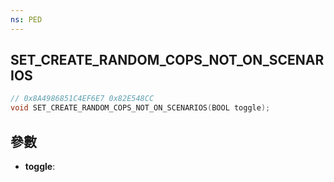 ```yaml
---
ns: PED
---
```

## SET_CREATE_RANDOM_COPS_NOT_ON_SCENARIOS

```c
// 0x8A4986851C4EF6E7 0x82E548CC
void SET_CREATE_RANDOM_COPS_NOT_ON_SCENARIOS(BOOL toggle);
```


## 參數
* **toggle**: 


